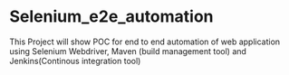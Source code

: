 # Selenium_e2e_automation
This Project will show POC for end to end automation of web application using Selenium Webdriver, Maven (build management tool) and Jenkins(Continous integration tool)
